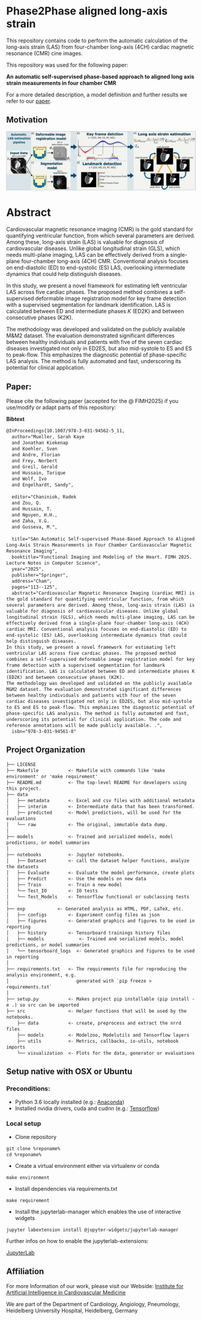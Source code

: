 Phase2Phase aligned long-axis strain
==============================

This repository contains code to perform the automatic calculation of the long-axis strain (LAS) from 
four-chamber long-axis (4CH) cardiac magnetic resonance (CMR) cine images.

This repository was used for the following paper:

**An automatic self-supervised phase-based approach to aligned long axis strain measurements in four chamber CMR**

For a more detailed description, a model definition and further results we refer to our 
<a target="_blank" href="https://link.springer.com/chapter/10.1007/978-3-031-94562-5_11">paper</a>.



Motivation
-


![Visual Abstract of Pipeline](/docs/img/Visual%20Abstract_V3.png)


Abstract
=
Cardiovascular magnetic resonance imaging (CMR) is the gold standard for quantifying ventricular function, from which 
several parameters are derived. Among these, long-axis strain (LAS) is valuable for diagnosis of cardiovascular diseases. 
Unlike global longitudinal strain (GLS), which needs multi-plane imaging, LAS can be effectively derived from a single-plane 
four-chamber long-axis (4CH) CMR. Conventional analysis focuses on end-diastolic (ED) to end-systolic (ES) LAS, 
overlooking intermediate dynamics that could help distinguish diseases.

In this study, we present a novel framework for estimating left ventricular LAS across five cardiac phases. 
The proposed method combines a self-supervised deformable image registration model for key frame detection with a 
supervised segmentation for landmark identification. LAS is calculated between ED and intermediate phases $K$ (ED2K) 
and between consecutive phases (K2K).

The methodology was developed and validated on the publicly available M&M2 dataset. The evaluation demonstrated 
significant differences between healthy individuals and patients with five of the seven cardiac diseases investigated 
not only in ED2ES, but also mid-systole to ES and ES to peak-flow. This emphasizes the diagnostic potential of 
phase-specific LAS analysis. The method is fully automated and fast, underscoring its potential for clinical application.

Paper:
--------
Please cite the following paper (accepted for the @ FIMH2025) if you use/modify or adapt parts of this repository:

**Bibtext**
```
@InProceedings{10.1007/978-3-031-94562-5_11,
  author="Mueller, Sarah Kaye
  and Jonathan Kiekenap
  and Koehler, Sven
  and Andre, Florian
  and Frey, Norbert
  and Greil, Gerald
  and Hussain, Tarique
  and Wolf, Ivo
  and Engelhardt, Sandy",

  editor="Chaniniok, Radek
  and Zou, Q.
  and Hussain, T.
  and Nguyen, H.H.,
  and Zaha, V.G.
  and Gusseva, M.",

  title="SAn Automatic Self-supervised Phase-Based Approach to Aligned Long-Axis Strain Measurements in Four Chamber Cardiovascular Magnetic Resonance Imaging",
  booktitle="Functional Imaging and Modeling of the Heart. FIMH 2025. Lecture Notes in Computer Science",
  year="2025",
  publisher="Springer",
  address="Cham",
  pages="113--125",
  abstract="Cardiovascular Magnetic Resonance Imaging (cardiac MRI) is the gold standard for quantifying ventricular function, from which several parameters are derived. Among these, long-axis strain (LAS) is valuable for diagnosis of cardiovascular diseases. Unlike global longitudinal strain (GLS), which needs multi-plane imaging, LAS can be effectively derived from a single-plane four-chamber long-axis (4CH) cardiac MRI. Conventional analysis focuses on end-diastolic (ED) to end-systolic (ES) LAS, overlooking intermediate dynamics that could help distinguish diseases.
In this study, we present a novel framework for estimating left ventricular LAS across five cardiac phases. The proposed method combines a self-supervised deformable image registration model for key frame detection with a supervised segmentation for landmark identification. LAS is calculated between ED and intermediate phases K (ED2K) and between consecutive phases (K2K).
The methodology was developed and validated on the publicly available M&M2 dataset. The evaluation demonstrated significant differences between healthy individuals and patients with four of the seven cardiac diseases investigated not only in ED2ES, but also mid-systole to ES and ES to peak-flow. This emphasizes the diagnostic potential of phase-specific LAS analysis. The method is fully automated and fast, underscoring its potential for clinical application. The code and reference annotations will be made publicly available. .",
  isbn="978-3-031-94561-8"
```

Project Organization
------------

    ├── LICENSE
    ├── Makefile           <- Makefile with commands like 'make environment' or 'make requirement'
    ├── README.md          <- The top-level README for developers using this project.
    ├── data
    │   ├── metadata       <- Excel and csv files with additional metadata
    │   ├── interim        <- Intermediate data that has been transformed.
    │   ├── predicted      <- Model predictions, will be used for the evaluations
    │   └── raw            <- The original, immutable data dump.
    │
    ├── models             <- Trained and serialized models, model predictions, or model summaries
    │
    ├── notebooks          <- Jupyter notebooks. 
    │   ├── Dataset        <- call the dataset helper functions, analyze the datasets
    │   ├── Evaluate       <- Evaluate the model performance, create plots
    │   ├── Predict        <- Use the models on new data
    │   ├── Train          <- Train a new model
    │   └── Test_IO        <- IO tests
    │   └── Test_Models    <- Tensorflow functional or subclassing tests
    │
    ├── exp            <- Generated analysis as HTML, PDF, LaTeX, etc.
    │   ├── configs        <- Experiment config files as json
    │   ├── figures        <- Generated graphics and figures to be used in reporting
    │   ├── history        <- Tensorboard trainings history files
    │   ├── models             <- Trained and serialized models, model predictions, or model summaries
    │   └── tensorboard_logs  <- Generated graphics and figures to be used in reporting
    │
    ├── requirements.txt   <- The requirements file for reproducing the analysis environment, e.g.
    │                         generated with `pip freeze > requirements.txt`
    │
    ├── setup.py           <- Makes project pip installable (pip install -e .) so src can be imported
    ├── src                <- Helper functions that will be used by the notebooks.
        ├── data           <- create, preprocess and extract the nrrd files
        ├── models         <- Modelzoo, Modelutils and Tensorflow layers
        ├── utils          <- Metrics, callbacks, io-utils, notebook imports
        └── visualization  <- Plots for the data, generator or evaluations



Setup native with OSX or Ubuntu
------------
### Preconditions: 
- Python 3.6 locally installed 
(e.g.:  <a target="_blank" href="https://www.anaconda.com/download/#macos">Anaconda</a>)
- Installed nvidia drivers, cuda and cudnn 
(e.g.:  <a target="_blank" href="https://www.tensorflow.org/install/gpu">Tensorflow</a>)

### Local setup
- Clone repository
```
git clone %reponame%
cd %reponame%
```
- Create a virtual environment either via virtualenv or conda
```
make environment
```
- Install dependencies via requirements.txt
```
make requirement
```
- Install the jupyterlab-manager which enables the use of interactive widgets
```
jupyter labextension install @jupyter-widgets/jupyterlab-manager
```

Further infos on how to enable the jupyterlab-extensions:

<a target="_blank" href="https://ipywidgets.readthedocs.io/en/latest/user_install.html#installing-the-jupyterlab-extension">JupyterLab</a>

Affiliation
--------
For more Information of our work, please visit our Webside:
<a target="_blank" href="https://www.klinikum.uni-heidelberg.de/chirurgische-klinik-zentrum/herzchirurgie/forschung/institute-for-artificial-intelligence-in-cardiovascular-medicine-aicm">Institute for Artificial Intelligence in Cardiovascular Medicine </a>

We are part of the Department of Cardiology, Angiology, Pneumology, Heidelberg University Hospital, Heidelberg, Germany
